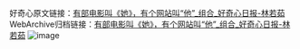 好奇心原文链接：[有部电影叫《她》，有个网站叫“他”_组合_好奇心日报-林若茹](https://www.qdaily.com/articles/51.html)
WebArchive归档链接：[有部电影叫《她》，有个网站叫“他”_组合_好奇心日报-林若茹](http://web.archive.org/web/20190623143642/https://www.qdaily.com/articles/51.html)
![image](http://ww3.sinaimg.cn/large/007d5XDply1g3v3wp4yt3j30u01l5wkf)